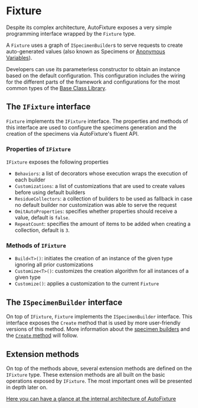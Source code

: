 # Fixture

Despite its complex architecture, AutoFixture exposes a very simple programming interface wrapped by the `Fixture` type.

A `Fixture` uses a graph of `ISpecimenBuilder`s to serve requests to create auto-generated values \(also known as Specimens or [Anonymous Variables](http://blogs.msdn.com/b/ploeh/archive/2008/11/17/anonymous-variables.aspx)\).

Developers can use its parameterless constructor to obtain an instance based on the default configuration. This configuration includes the wiring for the different parts of the framework and configurations for the most common types of the [Base Class Library](https://docs.microsoft.com/en-us/dotnet/standard/framework-libraries#base-class-libraries).

## The `IFixture` interface

`Fixture` implements the `IFixture` interface. The properties and methods of this interface are used to configure the specimens generation and the creation of the specimens via AutoFixture's fluent API.

### Properties of `IFixture`

`IFixture` exposes the following properties

* `Behaviors`: a list of decorators whose execution wraps the execution of each builder
* `Customizations`: a list of customizations that are used to create values before using default builders
* `ResidueCollectors`: a collection of builders to be used as fallback in case no default builder nor customization was able to serve the request
* `OmitAutoProperties`: specifies whether properties should receive a value, default is `false`.
* `RepeatCount`: specifies the amount of items to be added when creating a collection, default is `3`.

### Methods of `IFixture`

* `Build<T>()`: initiates the creation of an instance of the given type ignoring all prior customizations
* `Customize<T>()`: customizes the creation algorithm for all instances of a given type 
* `Customize()`: applies a customization to the current `Fixture`

## The `ISpecimenBuilder` interface

On top of `IFixture`, `Fixture` implements the `ISpecimenBuilder` interface. This interface exposes the `Create` method that is used by more user-friendly versions of this method. More information about the [specimen builders](./extending-autofixture.md#specimen-builders) and the [`Create` method](./create-and-build.md) will follow.

## Extension methods

On top of the methods above, several extension methods are defined on the `IFixture` type. These extension methods are all built on the basic operations exposed by `IFixture`. The most important ones will be presented in depth later on.

[Here you can have a glance at the internal architecture of AutoFixture](https://github.com/AutoFixture/AutoFixture/wiki/Internal-Architecture)

